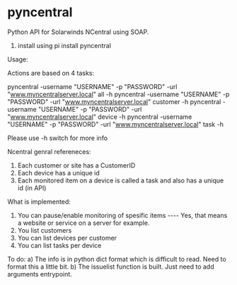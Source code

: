 # pyncentral
Python API for Solarwinds NCentral using SOAP.

1) install using pi install pyncentral

Usage:

Actions are based on 4 tasks:

pyncentral -username "USERNAME" -p "PASSWORD" -url "www.myncentralserver.local" all -h
pyncentral -username "USERNAME" -p "PASSWORD" -url "www.myncentralserver.local" customer -h
pyncentral -username "USERNAME" -p "PASSWORD" -url "www.myncentralserver.local" device -h
pyncentral -username "USERNAME" -p "PASSWORD" -url "www.myncentralserver.local" task -h


Please use -h switch for more info 


Ncentral genral refereneces:

1) Each customer or site has a CustomerID
2) Each device has a unique id
3) Each monitored item on a device is called a task and also has a unique id (in API)


What is implemented:

1) You can pause/enable monitoring of spesific items ---- Yes, that means a website or service on a server for example.
2) You list customers
3) You can list devices per customer
4) You can list tasks per device

To do:
a) The info is in python dict format which is difficult to read. Need to format this a little bit. 
b) The issuelist function is built. Just need to add arguments entrypoint.
